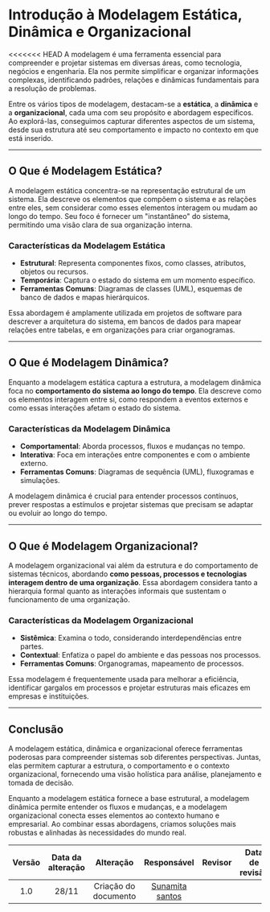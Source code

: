 # Introdução à Modelagem Estática, Dinâmica e Organizacional

<<<<<<< HEAD
A modelagem é uma ferramenta essencial para compreender e projetar sistemas em diversas áreas, como tecnologia, negócios e engenharia. Ela nos permite simplificar e organizar informações complexas, identificando padrões, relações e dinâmicas fundamentais para a resolução de problemas. 

Entre os vários tipos de modelagem, destacam-se a **estática**, a **dinâmica** e a **organizacional**, cada uma com seu propósito e abordagem específicos. Ao explorá-las, conseguimos capturar diferentes aspectos de um sistema, desde sua estrutura até seu comportamento e impacto no contexto em que está inserido.

---

## O Que é Modelagem Estática?

A modelagem estática concentra-se na representação estrutural de um sistema. Ela descreve os elementos que compõem o sistema e as relações entre eles, sem considerar como esses elementos interagem ou mudam ao longo do tempo. Seu foco é fornecer um "instantâneo" do sistema, permitindo uma visão clara de sua organização interna.

### Características da Modelagem Estática

- **Estrutural**: Representa componentes fixos, como classes, atributos, objetos ou recursos.
- **Temporária**: Captura o estado do sistema em um momento específico.
- **Ferramentas Comuns**: Diagramas de classes (UML), esquemas de banco de dados e mapas hierárquicos.

Essa abordagem é amplamente utilizada em projetos de software para descrever a arquitetura do sistema, em bancos de dados para mapear relações entre tabelas, e em organizações para criar organogramas.

---

## O Que é Modelagem Dinâmica?

Enquanto a modelagem estática captura a estrutura, a modelagem dinâmica foca no **comportamento do sistema ao longo do tempo**. Ela descreve como os elementos interagem entre si, como respondem a eventos externos e como essas interações afetam o estado do sistema.

### Características da Modelagem Dinâmica

- **Comportamental**: Aborda processos, fluxos e mudanças no tempo.
- **Interativa**: Foca em interações entre componentes e com o ambiente externo.
- **Ferramentas Comuns**: Diagramas de sequência (UML), fluxogramas e simulações.

A modelagem dinâmica é crucial para entender processos contínuos, prever respostas a estímulos e projetar sistemas que precisam se adaptar ou evoluir ao longo do tempo.

---

## O Que é Modelagem Organizacional?

A modelagem organizacional vai além da estrutura e do comportamento de sistemas técnicos, abordando **como pessoas, processos e tecnologias interagem dentro de uma organização**. Essa abordagem considera tanto a hierarquia formal quanto as interações informais que sustentam o funcionamento de uma organização.

### Características da Modelagem Organizacional

- **Sistêmica**: Examina o todo, considerando interdependências entre partes.
- **Contextual**: Enfatiza o papel do ambiente e das pessoas nos processos.
- **Ferramentas Comuns**: Organogramas, mapeamento de processos.

Essa modelagem é frequentemente usada para melhorar a eficiência, identificar gargalos em processos e projetar estruturas mais eficazes em empresas e instituições.

---

## Conclusão

A modelagem estática, dinâmica e organizacional oferece ferramentas poderosas para compreender sistemas sob diferentes perspectivas. Juntas, elas permitem capturar a estrutura, o comportamento e o contexto organizacional, fornecendo uma visão holística para análise, planejamento e tomada de decisão.

Enquanto a modelagem estática fornece a base estrutural, a modelagem dinâmica permite entender os fluxos e mudanças, e a modelagem organizacional conecta esses elementos ao contexto humano e empresarial. Ao combinar essas abordagens, criamos soluções mais robustas e alinhadas às necessidades do mundo real.

| Versão | Data da alteração |      Alteração       |                                          Responsável                                           | Revisor | Data de revisão |
| :----: | :---------------: | :------------------: | :--------------------------------------------------------------------------------------------: | :-----: | :-------------: |
|  1.0   |       28/11       | Criação do documento | [Sunamita santos](https://github.com/Sunamit)|        |           |
